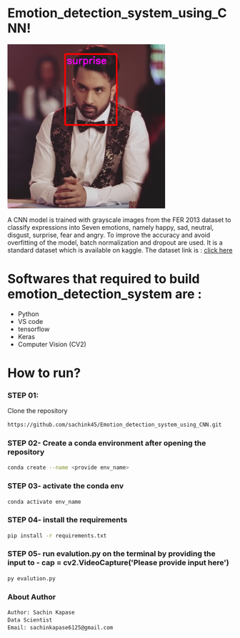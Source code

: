 # Emotion_detection_system_using_CNN!

<img src="images/img2.png" alt="Result :" width="70%">

A CNN model is trained with grayscale images from the FER 2013 dataset to classify expressions into Seven emotions, namely happy, sad, neutral, disgust, surprise, fear and angry. To improve the accuracy and avoid overfitting of the model, batch normalization and dropout are used. It is a standard dataset which is available on kaggle.
The dataset link is : [click here](https://www.kaggle.com/datasets/msambare/fer2013)

# Softwares that required to build emotion_detection_system are :
- Python
- VS code
- tensorflow
- Keras
- Computer Vision (CV2)


# How to run?
### STEP 01:

Clone the repository

```bash
https://github.com/sachink45/Emotion_detection_system_using_CNN.git
```
### STEP 02- Create a conda environment after opening the repository
```bash
conda create --name <provide env_name>
```

### STEP 03- activate the conda env
```bash
conda activate env_name
```

### STEP 04- install the requirements
```bash
pip install -r requirements.txt
```

### STEP 05- run evalution.py on the terminal by providing the input to - cap = cv2.VideoCapture('Please provide input here')
```bash
py evalution.py
```

### About Author
```bash
Author: Sachin Kapase
Data Scientist
Email: sachinkapase6125@gmail.com

```

